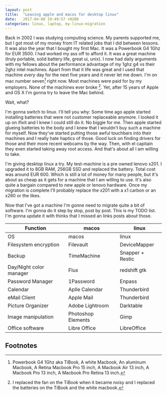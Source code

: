 ```yaml
---
layout: post
title:  "Leaving apple and macos for desktop linux"
date:   2017-04-08 19:49:57 +0200
categories: linux, laptop, my-linux-migration
---
```


Back in 2002 I was studying computing science. My parents supported
me, but I got most of my money from IT related jobs that I did
between lessons. It was also the year that I bought my first Mac.
It was a Powerbook G4 1Ghz for EUR 3500. I had worked my ass off
to afford it. It was a great machine (truly portable, solid battery
life, great ui, unix). I now had daily arguments with my fellows
about the performance advantage of my 1ghz g4 vs their 2ghz intel
machines. Apart from that it life was great and I used that machine
_every_ day for the next five years and it never let me down. I'm
on mac number seven[^my-machines] right now. Most machines were
paid for by my employers. None of the machines ever broke
[^replaced-parts]. Yet, after 15 years of Apple and OS X I'm gonna
try to leave the Mac behind.

Wait, what?

I'm gonna switch to linux. I'll tell you why: Some time ago apple
started installing batteries that were not customer replaceable
anymore. I looked it up on ifixit and I knew I could still do it.
No biggie for me. Then apple started glueing batteries to the body
and I knew that I wouldn't buy such a machine for myself. Now
they've started putting those awful touchbars into their machines
and I really hate haptics of those. Good luck on finding drivers
for those and their more recent webcams by the way.
Then, with el capitain they even started taking away root access.
And that's about all I am willing to take.

I'm giving desktop linux a try. My test-machine is a pre owned
lenovo x201. I upgraded it to 8GB RAM, 256GB SSD and replaced the
battery. Total cost was around EUR 600. Which is still a lot of
money for many people, but it's about as cheap as it gets for a
machine that I am willing to use. It's also quite a bargain compared
to new apple or lenovo hardware. Once my migration is complete I'll
probably replace the x201 with a x1 carbon or an x260 or the likes.

Now that I've got a machine I'm gonne need to migrate quite a
bit of software. I'm gonna do it step by stop, post by post. This
is my TODO list. I'm gonna update it with thinks that I missed an
links posts about those.

| Function | macos | linux |
|---------|-------|-------|
| OS | macos | linux |
| Filesystem encryption | Filevault | DeviceMapper |
| Backup   | TimeMachine | Snapper + Restic |
| Day/Night color manager | Flux | redshift gtk |
| Password Manager | 1Password | Enpass |
| Calendar | Aplle Calendar | Thunderbird |
| eMail Client | Apple Mail | Thunderbird |
| Picture Organizer | Adobe Lightroom | Darktable |
| Image manipulation | Photoshop Elements | Gimp |
| Office software | Libre Office | LibreOffice |


## Footnotes

[^my-machines]: Powerbook G4 1Ghz aka TiBook, A white Macbook, An aluminum Macbook, A Retina Macbook Pro 15 inch, A Macbook Air 13 inch, A Macbook Pro 13 inch, A Macbook Pro Retina 13 inch.
[^replaced-parts]: I replaced the fan on the TiBook when it became noisy and I replaced the batteries on the TiBook and the white macbook.

